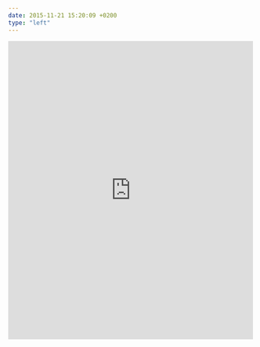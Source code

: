 ```yaml
---
date: 2015-11-21 15:20:09 +0200
type: "left"
---
```

<iframe src="https://www.facebook.com/plugins/post.php?href=https%3A%2F%2Fwww.facebook.com%2Fphoto.php%3Ffbid%3D10153359964682424%26set%3Da.10150830730467424.401855.502032423%26type%3D3&width=500" width="500" height="608" style="border:none;overflow:hidden" scrolling="no" frameborder="0" allowTransparency="true"></iframe>
